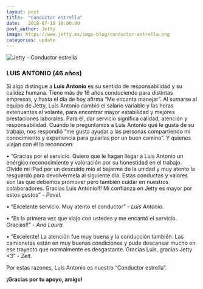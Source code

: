 ```yaml
---
layout: post
title:  "Conductor estrella"
date:   2018-07-10 10:00:00
post_author: Jetty
image: https://www.jetty.mx/imgs-blog/conductor-estrella.png
categories: update
---
```


![Jetty - Conductor estrella]({{site.baseurl}}/imgs-blog/conductor-estrella.png)

<h3>LUIS ANTONIO (46 años)</h3>

Si algo distingue a <b>Luis Antonio</b> es su sentido de responsabilidad y su calidez humana. Tiene más de 16 años conduciendo para distintas empresas, y hasta el día de hoy afirma “Me encanta manejar”. Al sumarse al equipo de Jetty, Luis Antonio cambió el salario variable y las horas extenuantes al volante, para encontrar mayor estabilidad y mejores prestaciones laborales. Para él, dar servicio significa calidad, atención y responsabilidad. Cuando le preguntamos a Luis Antonio qué le gusta de su trabajo, nos respondió “me gusta ayudar a las personas compartiendo mi conocimiento y experiencia para guiarlas por un buen camino”. Y quienes viajan con él lo reconocen:

• “Gracias por el servicio. Quiero que le hagan llegar a Luis Antonio un enérgico reconocimiento y valoración por su honestidad en el trabajo. Olvidé mi iPad por un descuido mío al bajarme de la unidad y muy atento la resguardó para devolvérmela al siguiente dia. Estas conductas y valores son las que debemos promover pero también cuidar en nuestros colaboradores. Gracias Luis Antonio!!! Mi confianza en Jetty es mayor por estos gestos” - <i>Pavel.</i>

• “Excelente servicio. Muy atento el conductor” - <i>Luis Antonio.</i>

• “Es la primera vez que viajo con ustedes y me encantó el servicio. Gracias!!” - <i>Ana Laura.</i>

• “Excelente! La atención fue muy buena y la conducción también. Las camionetas están en muy buenas condiciones y pude descansar mucho en ese trayecto que normalmente es desgastante. Gracias Luis, gracias Jetty <3” - <i>Zelt.</i>

<div class="text-center">
  <p>Por estas razones, Luis Antonio es nuestro “Conductor estrella”.</p>
  <p><b>¡Gracias por tu apoyo, amigo!</b></p>
</div>
